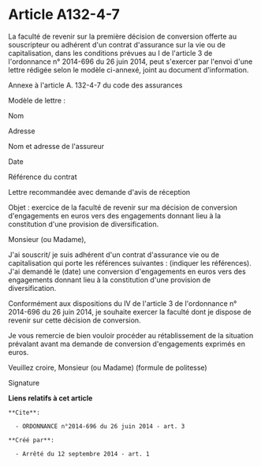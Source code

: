 # Article A132-4-7

La faculté de revenir sur la première décision de conversion offerte au souscripteur ou adhérent d'un contrat d'assurance sur
la vie ou de capitalisation, dans les conditions prévues au I de l'article 3 de l'ordonnance n° 2014-696 du 26 juin 2014,
peut s'exercer par l'envoi d'une lettre rédigée selon le modèle ci-annexé, joint au document d'information. 

Annexe à l'article A. 132-4-7 du code des assurances 

Modèle de lettre : 

Nom 

Adresse 

Nom et adresse de l'assureur 

Date 

Référence du contrat 

Lettre recommandée avec demande d'avis de réception 

Objet : exercice de la faculté de revenir sur ma décision de conversion d'engagements en euros vers des engagements donnant
lieu à la constitution d'une provision de diversification. 

Monsieur (ou Madame), 

J'ai souscrit/ je suis adhérent d'un contrat d'assurance vie ou de capitalisation qui porte les références suivantes :
(indiquer les références). J'ai demandé le (date) une conversion d'engagements en euros vers des engagements donnant lieu à
la constitution d'une provision de diversification. 

Conformément aux dispositions du IV de l'article 3 de l'ordonnance n° 2014-696 du 26 juin 2014, je souhaite exercer la
faculté dont je dispose de revenir sur cette décision de conversion. 

Je vous remercie de bien vouloir procéder au rétablissement de la situation prévalant avant ma demande de conversion
d'engagements exprimés en euros. 

Veuillez croire, Monsieur (ou Madame) (formule de politesse) 

Signature

**Liens relatifs à cet article**

	**Cite**:

	  - ORDONNANCE n°2014-696 du 26 juin 2014 - art. 3

	**Créé par**:

	  - Arrêté du 12 septembre 2014 - art. 1

